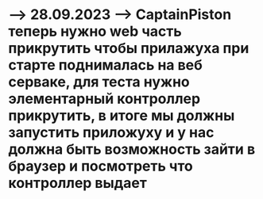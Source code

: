 --> 28.09.2023
--> CaptainPiston
теперь нужно web часть прикрутить чтобы прилажуха при старте поднималась на веб серваке, 
для теста нужно элементарный контроллер прикрутить, в итоге мы должны запустить приложуху 
и у нас должна быть возможность зайти в браузер и посмотреть что контроллер выдает
=========================================
